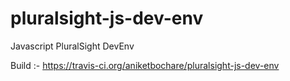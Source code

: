 # pluralsight-js-dev-env
Javascript PluralSight DevEnv

Build :- https://travis-ci.org/aniketbochare/pluralsight-js-dev-env
